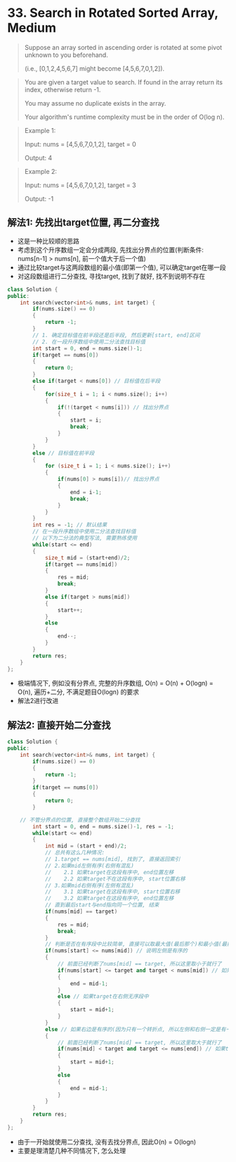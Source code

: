 # 33. Search in Rotated Sorted Array, Medium
> Suppose an array sorted in ascending order is rotated at some pivot unknown to you beforehand.
>
> (i.e., [0,1,2,4,5,6,7] might become [4,5,6,7,0,1,2]).

> You are given a target value to search. If found in the array return its index, otherwise return -1.
> 
> You may assume no duplicate exists in the array.
> 
> Your algorithm's runtime complexity must be in the order of O(log n).

> Example 1:
> 
> Input: nums = [4,5,6,7,0,1,2], target = 0
> 
> Output: 4
 
> Example 2:
> 
> Input: nums = [4,5,6,7,0,1,2], target = 3
> 
> Output: -1

## 解法1: 先找出target位置, 再二分查找
- 这是一种比较顺的思路
- 考虑到这个升序数组一定会分成两段, 先找出分界点的位置(判断条件: nums[n-1] > nums[n], 前一个值大于后一个值)
- 通过比较target与这两段数组的最小值(即第一个值), 可以确定target在哪一段
- 对这段数组进行二分查找, 寻找target, 找到了就好, 找不到说明不存在

``` cpp
class Solution {
public:
    int search(vector<int>& nums, int target) {
        if(nums.size() == 0)
        {
            return -1;
        }
        // 1. 确定目标值在前半段还是后半段, 然后更新[start, end]区间
        // 2. 在一段升序数组中使用二分法查找目标值
        int start = 0, end = nums.size()-1;
        if(target == nums[0])
        {
            return 0;
        }
        else if(target < nums[0]) // 目标值在后半段
        {
            for(size_t i = 1; i < nums.size(); i++)
            {
                if(!(target < nums[i])) // 找出分界点
                {
                    start = i;
                    break;
                }
            }
        }
        else // 目标值在前半段
        {
            for (size_t i = 1; i < nums.size(); i++)
            {
                if(nums[0] > nums[i])// 找出分界点
                {
                    end = i-1;
                    break;
                }
            }
        }
        int res = -1; // 默认结果
        // 在一段升序数组中使用二分法查找目标值
        // 以下为二分法的典型写法, 需要熟练使用
        while(start <= end)
        {
            size_t mid = (start+end)/2;
            if(target == nums[mid])
            {
                res = mid;
                break;
            }
            else if(target > nums[mid])
            {
                start++;
            }
            else
            {
                end--;
            }
        }
        return res;
    }
};
```
- 极端情况下, 例如没有分界点, 完整的升序数组, O(n) = O(n) + O(logn) = O(n), 遍历+二分, 不满足题目O(logn) 的要求
- 解法2进行改进

## 解法2: 直接开始二分查找

``` cpp
class Solution {
public:
    int search(vector<int>& nums, int target) {
        if(nums.size() == 0)
        {
            return -1;
        }
        if(target == nums[0])
        {
            return 0;
        }

	// 不管分界点的位置, 直接整个数组开始二分查找
        int start = 0, end = nums.size()-1, res = -1;
        while(start <= end)
        {
            int mid = (start + end)/2;
            // 总共有这么几种情况:
            // 1.target == nums[mid], 找到了, 直接返回索引
            // 2.如果mid左侧有序(右侧有混乱)
            //    2.1 如果target在这段有序中, end位置左移
            //    2.2 如果target不在这段有序中, start位置右移
            // 3.如果mid右侧有序(左侧有混乱)
            //    3.1 如果target在这段有序中, start位置右移
            //    3.2 如果target在这段有序中, end位置左移
            // 直到最后start与end指向同一个位置, 结束
            if(nums[mid] == target)
            {
                res = mid;
                break;
            }
            // 判断是否在有序段中比较简单, 直接可以取最大值(最后那个)和最小值(最前面那个), 来比较, 不满足就是在无序段
            if(nums[start] <= nums[mid]) // 说明左侧是有序的
            {
                // 前面已经判断了nums[mid] == target, 所以这里取小于就行了
                if(nums[start] <= target and target < nums[mid]) // 如果target在这段有序段中
                {
                    end = mid-1;
                }
                else // 如果target在右侧无序段中
                {
                    start = mid+1;
                }
            }
            else // 如果右边是有序的(因为只有一个转折点, 所以左侧和右侧一定是有一段是有序的)
            {
                // 前面已经判断了nums[mid] == target, 所以这里取大于就行了
                if(nums[mid] < target and target <= nums[end]) // 如果target在这段有序段中
                {
                    start = mid+1;
                }
                else
                {
                    end = mid-1;
                }
            }
        }
        return res;
    }
};
```
- 由于一开始就使用二分查找, 没有去找分界点, 因此O(n) = O(logn)
- 主要是理清楚几种不同情况下, 怎么处理
